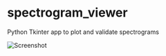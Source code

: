 # spectrogram_viewer
Python Tkinter app to plot and validate spectrograms

![Screenshot](http://github,com/BritishTrustforOrnithology/spectrogram_viewer/images/screengrab.jpg)
